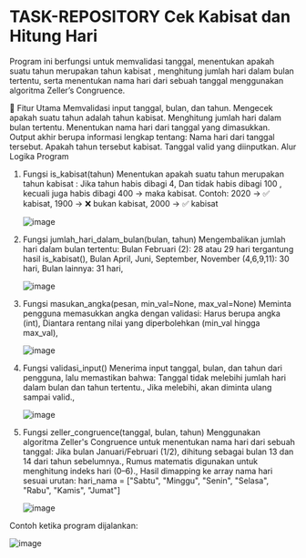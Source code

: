 # TASK-REPOSITORY Cek Kabisat dan Hitung Hari


Program ini berfungsi untuk memvalidasi tanggal, menentukan apakah suatu tahun merupakan tahun kabisat , menghitung jumlah hari dalam bulan tertentu, serta menentukan nama hari dari sebuah tanggal menggunakan algoritma Zeller’s Congruence.

🔧 Fitur Utama
    Memvalidasi input tanggal, bulan, dan tahun.
    Mengecek apakah suatu tahun adalah tahun kabisat.
    Menghitung jumlah hari dalam bulan tertentu.
    Menentukan nama hari dari tanggal yang dimasukkan.
    Output akhir berupa informasi lengkap tentang:
        Nama hari dari tanggal tersebut.
        Apakah tahun tersebut kabisat.
        Tanggal valid yang diinputkan.
Alur Logika Program
1. Fungsi is_kabisat(tahun)
    Menentukan apakah suatu tahun merupakan tahun kabisat :
        Jika tahun habis dibagi 4,
        Dan tidak habis dibagi 100 , kecuali juga habis dibagi 400 → maka kabisat.
        Contoh:
            2020 → ✅ kabisat,
            1900 → ❌ bukan kabisat,
            2000 → ✅ kabisat
   
   ![image](https://github.com/user-attachments/assets/3630288e-4673-468d-9d91-7e68b7b67845)

   
2. Fungsi jumlah_hari_dalam_bulan(bulan, tahun)
Mengembalikan jumlah hari dalam bulan tertentu:
   Bulan Februari (2): 28 atau 29 hari tergantung hasil is_kabisat(),
    Bulan April, Juni, September, November (4,6,9,11): 30 hari,
    Bulan lainnya: 31 hari,
   
   ![image](https://github.com/user-attachments/assets/527a324e-4968-4327-91ef-d8f1b94ee391)

3. Fungsi masukan_angka(pesan, min_val=None, max_val=None)
Meminta pengguna memasukkan angka dengan validasi:
    Harus berupa angka (int),
    Diantara rentang nilai yang diperbolehkan (min_val hingga max_val),
   
   ![image](https://github.com/user-attachments/assets/4ef1cc3e-a679-46ba-a0bf-5f2f06e0c211)

4. Fungsi validasi_input()
Menerima input tanggal, bulan, dan tahun dari pengguna, lalu memastikan bahwa:
    Tanggal tidak melebihi jumlah hari dalam bulan dan tahun tertentu.,
    Jika melebihi, akan diminta ulang sampai valid.,
   
   ![image](https://github.com/user-attachments/assets/39db860e-ad1b-42fd-b1e4-0a93969e7bac)

5. Fungsi zeller_congruence(tanggal, bulan, tahun)
Menggunakan algoritma Zeller's Congruence untuk menentukan nama hari dari sebuah tanggal:
    Jika bulan Januari/Februari (1/2), dihitung sebagai bulan 13 dan 14 dari tahun sebelumnya.,
    Rumus matematis digunakan untuk menghitung indeks hari (0–6).,
    Hasil dimapping ke array nama hari sesuai urutan:
        hari_nama = ["Sabtu", "Minggu", "Senin", "Selasa", "Rabu", "Kamis", "Jumat"]
   
   ![image](https://github.com/user-attachments/assets/cd80cf04-29e5-40c8-80a7-972614ff40b9)

Contoh ketika program dijalankan:

![image](https://github.com/user-attachments/assets/512b6201-23ab-4296-b1e7-8d18322319c2)

